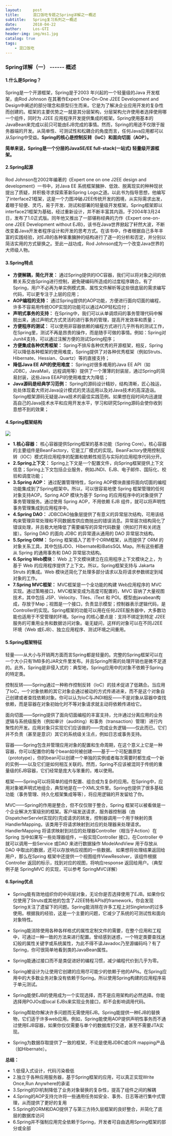 ```yaml
---
layout:     post
title:      混口饭吃专题之Spring详解之一概述
subtitle:   Spring复习系列之一概述
date:       2018-04-22
author:     Los-GTI
header-img: img/ms1.jpg
catalog: true
tags:
    - 混口饭吃
---
```


### Spring详解（一） ------ 概述

#### 1.什么是Spring？

Spring是一个开源框架，Spring是于2003 年兴起的一个轻量级的Java 开发框架，由Rod Johnson 在其著作Expert One-On-One J2EE Development and Design中阐述的部分理念和原型衍生而来。它是为了解决企业应用开发的复杂性而创建的。框架的主要优势之一就是其分层架构，分层架构允许使用者选择使用哪一个组件，同时为 J2EE 应用程序开发提供集成的框架。Spring使用基本的JavaBean来完成以前只可能由EJB完成的事情。然而，Spring的用途不仅限于服务器端的开发。从简单性、可测试性和松耦合的角度而言，任何Java应用都可以从Spring中受益。**Spring的核心是控制反转（IoC）和面向切面（AOP）。**

**简单来说，Spring是一个分层的JavaSE/EE full-stack(一站式) 轻量级开源框架。**

#### 2.Spring起源

Rod Johnson在2002年编著的《Expert one on one J2EE design and development》一书中，对Java EE 系统框架臃肿、低效、脱离现实的种种现状提出了质疑，并积极寻求探索革新Spring Logo之道。以此书为指导思想，他编写了interface21框架，这是一个力图冲破J2EE传统开发的困境，从实际需求出发，着眼于轻便、灵巧，易于开发、测试和部署的轻量级开发框架。Spring框架即以interface21框架为基础，经过重新设计，并不断丰富其内涵，于2004年3月24日，发布了1.0正式版。同年他又推出了一部堪称经典的力作《Expert one-on-one J2EE Development without EJB》，该书在Java世界掀起了轩然大波，不断改变着Java开发者程序设计和开发的思考方式。在该书中，作者根据自己多年丰富的实践经验，对EJB的各种笨重臃肿的结构进行了逐一的分析和否定，并分别以简洁实用的方式替换之。至此一战功成，Rod Johnson成为一个改变Java世界的大师级人物。

#### 3.Spring特点

- **方便解耦，简化开发：** 通过Spring提供的IOC容器，我们可以将对象之间的依赖关系交由Spring进行控制，避免硬编码所造成的过度程序耦合。有了Spring，用户不必再为单实例模式类、属性文件解析等这些很底层的需求编写代码，可以更专注于上层的应用；
- **AOP编程的支持：** 通过Spring提供的AOP功能，方便进行面向切面的编程，许多不容易用传统OOP实现的功能可以通过AOP轻松应付；
- **声明式事务的支持：** 在Spring中，我们可以从单调烦闷的事务管理代码中解脱出来，通过声明式方式灵活的进行事务的管理，提高开发效率和质量；
- **方便程序的测试：** 可以使用非容器依赖的编程方式进行几乎所有的测试工作，在Spring里，测试不再是昂贵的操作，而是随手可做的事情。例如：Spring对Junit4支持，可以通过注解方便的测试Spring程序；
- **方便集成各种优秀框架：** Spring不排斥各种优秀的开源框架，相反，Spring可以降低各种框架的使用难度，Spring提供了对各种优秀框架（例如Struts、Hibernate、Hessian、Quartz）等的直接支持；
- **降低Java EE API的使用难度：** Spring对很多难用的Java EE API（如JDBC，JavaMail，远程调用等）提供了一个薄薄的封装层，通过Spring的简易封装，这些Java EEAPI的使用难度大为降低；
- **Java源码是经典学习范例：** Spring的源码设计精妙，结构清晰，匠心独运，处处体现着大师对Java设计模式的灵活运用以及对Java技术的高深造诣。Spring框架源码无疑是Java技术的最佳实践范例。如果想在段时间内迅速提高自己的Java技术水平和应用开发水平，学习和研究Spring源码会使你收到意想不到的效果；

#### 4.Spring框架结构

![](https://raw.githubusercontent.com/Los-GTI/Los-GTI.github.io/master/img/spring/1120165-20170902113444874-1912798255.png)

- **1.核心容器：** 核心容器提供Spring框架的基本功能（Spring Core）。核心容器的主要组件是BeanFactory，它是工厂模式的实现。BeanFactory使用控制反转（IOC）模式将应用程序的配置和依赖性规范与实际的应用程序代码分开。
- **2.Spring上下文：** Spring上下文是一个配置文件，向Spring框架提供上下文信息；Spring上下文包括企业服务，例如JNDI、EJB、电子邮件、国际化、校验和调度功能；
- **3.Spring AOP：** 通过配置管理特性，Spring AOP模块直接将面向切面的编程功能集成到了Spring框架中。所以，可以很容易地使 Spring 框架管理的任何对象支持AOP。Spring AOP 模块为基于 Spring 的应用程序中的对象提供了事务管理服务。通过使用 Spring AOP，不用依赖 EJB 组件，就可以将声明性事务管理集成到应用程序中。
- **4.Spring DAO：** JDBCDAO抽象层提供了有意义的异常层次结构，可用该结构来管理异常处理和不同数据库供应商抛出的错误消息。异常层次结构简化了错误处理，并且极大地降低了需要编写的异常代码数量（例如打开和关闭连接）。Spring DAO 的面向 JDBC 的异常遵从通用的 DAO 异常层次结构。
- **5.Spring ORM：** Spring 框架插入了若干个ORM框架，从而提供了 ORM 的对象关系工具，其中包括JDO、Hibernate和iBatisSQL Map。所有这些都遵从 Spring 的通用事务和 DAO 异常层次结构。
- **6.Spring Web模块：** Web 上下文模块建立在应用程序上下文模块之上，为基于 Web 的应用程序提供了上下文。所以，Spring框架支持与 Jakarta Struts 的集成。Web 模块还简化了处理多部分请求以及将请求参数绑定到域对象的工作。
- **7.Spring MVC框架：** MVC框架是一个全功能的构建 Web应用程序的 MVC 实现。通过策略接口，MVC框架变成为高度可配置的，MVC 容纳了大量视图技术，其中包括 JSP、Velocity、Tiles、iText 和 POI。模型由javabean构成，存放于Map；视图是一个接口，负责显示模型；控制器表示逻辑代码，是Controller的实现。Spring框架的功能可以用在任何J2EE服务器中，大多数功能也适用于不受管理的环境。Spring 的核心要点是：支持不绑定到特定 J2EE服务的可重用业务和数据访问对象。毫无疑问，这样的对象可以在不同J2EE 环境（Web 或EJB）、独立应用程序、测试环境之间重用。

#### 5.Spring框架特征

轻量——从大小与开销两方面而言Spring都是轻量的。完整的Spring框架可以在一个大小只有1MB多的JAR文件里发布。并且Spring所需的处理开销也是微不足道的。此外，Spring是非侵入式的：典型地，Spring应用中的对象不依赖于Spring的特定类。

控制反转——Spring通过一种称作控制反转（IoC）的技术促进了低耦合。当应用了IoC，一个对象依赖的其它对象会通过被动的方式传递进来，而不是这个对象自己创建或者查找依赖对象。你可以认为IoC与JNDI相反——不是对象从容器中查找依赖，而是容器在对象初始化时不等对象请求就主动将依赖传递给它。

面向切面——Spring提供了面向切面编程的丰富支持，允许通过分离应用的业务逻辑与系统级服务（例如审计（auditing）和事务（transaction）管理）进行内聚性的开发。应用对象只实现它们应该做的——完成业务逻辑——仅此而已。它们并不负责（甚至是意识）其它的系统级关注点，例如日志或事务支持。

容器——Spring包含并管理应用对象的配置和生命周期，在这个意义上它是一种容器，你可以配置你的每个bean如何被创建——基于一个可配置原型（prototype），你的bean可以创建一个单独的实例或者每次需要时都生成一个新的实例——以及它们是如何相互关联的。然而，Spring不应该被混同于传统的重量级的EJB容器，它们经常是庞大与笨重的，难以使用。

框架——Spring可以将简单的组件配置、组合成为复杂的应用。在Spring中，应用对象被声明式地组合，典型地是在一个XML文件里。Spring也提供了很多基础功能（事务管理、持久化框架集成等等），将应用逻辑的开发留给了你。

MVC——Spring的作用是整合，但不仅仅限于整合，Spring 框架可以被看做是一个企业解决方案级别的框架。客户端发送请求，服务器控制器（由DispatcherServlet实现的)完成请求的转发，控制器调用一个用于映射的类HandlerMapping，该类用于将请求映射到对应的处理器来处理请求。HandlerMapping 将请求映射到对应的处理器Controller（相当于Action）在Spring 当中如果写一些处理器组件，一般实现Controller 接口，在Controller 中就可以调用一些Service 或DAO 来进行数据操作 ModelAndView 用于存放从DAO 中取出的数据，还可以存放响应视图的一些数据。 如果想将处理结果返回给用户，那么在Spring 框架中还提供一个视图组件ViewResolver，该组件根据Controller 返回的标示，找到对应的视图，将响应response 返回给用户。（典型例子是 SpringMVC 的实现，可以参考 SpringMVC详解）

#### 6.Spring优点

- Spring能有效地组织你的中间层对象，无论你是否选择使用了EJB。如果你仅仅使用了Struts或其他的包含了J2EE特有APIs的framework，你会发现Spring关注了遗留下的问题。Spring能消除在许多工程上对Singleton的过多使用。根据我的经验，这是一个主要的问题，它减少了系统的可测试性和面向对象特性。

- Spring能消除使用各种各样格式的属性定制文件的需要，在整个应用和工程中，可通过一种一致的方法来进行配置。曾经感到迷惑，一个特定类要查找迷幻般的属性关键字或系统属性，为此不得不读Javadoc乃至源编码吗？有了Spring，你可很简单地看到类的JavaBean属性。

- Spring能通过接口而不是类促进好的编程习惯，减少编程代价到几乎为零。

- Spring被设计为让使用它创建的应用尽可能少的依赖于他的APIs。在Spring应用中的大多数业务对象没有依赖于Spring。所以使用Spring构建的应用程序易于单元测试。

- Spring能使EJB的使用成为一个实现选择，而不是应用架构的必然选择。你能选择用POJOs或local EJBs来实现业务接口，却不会影响调用代码。

- Spring帮助你解决许多问题而无需使用EJB。Spring能提供一种EJB的替换物，它们适于许多web应用。例如，Spring能使用AOP提供声明性事务而不通过使用EJB容器，如果你仅仅需要与单个的数据库打交道，甚至不需要JTA实现。

- Spring为数据存取提供了一致的框架，不论是使用JDBC或O/R mapping产品（如Hibernate）。

**总结：**
- 1.低侵入式设计，代码污染极低
- 2.独立于各种应用服务器，基于Spring框架的应用，可以真正实现Write Once,Run Anywhere的承诺
- 3.Spring的DI机制降低了业务对象替换的复杂性，提高了组件之间的解耦
- 4.Spring的AOP支持允许将一些通用任务如安全、事务、日志等进行集中式管理，从而提供了更好的复用
- 5.Spring的ORM和DAO提供了与第三方持久层框架的良好整合，并简化了底层的数据库访问
- 6.Spring并不强制应用完全依赖于Spring，开发者可自由选用Spring框架的部分或全部

 

 


